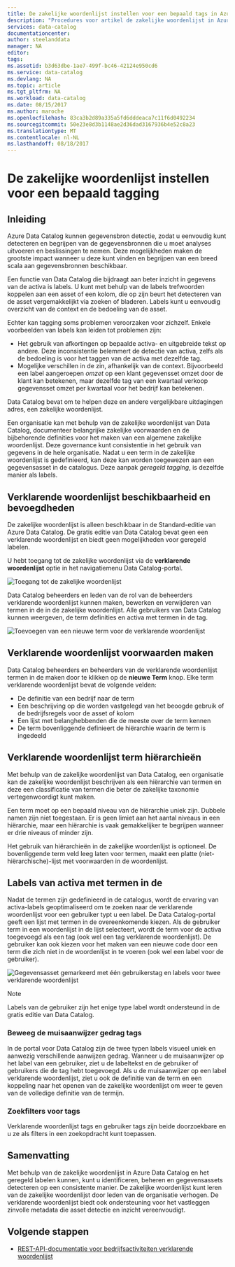 ```yaml
---
title: De zakelijke woordenlijst instellen voor een bepaald tags in Azure Data Catalog | Microsoft Docs
description: "Procedures voor artikel de zakelijke woordenlijst in Azure Data Catalog is gemarkeerd voor het definiëren en met behulp van een algemene zakelijke woordenlijst aan tag geregistreerde gegevensassets."
services: data-catalog
documentationcenter: 
author: steelanddata
manager: NA
editor: 
tags: 
ms.assetid: b3d63dbe-1ae7-499f-bc46-42124e950cd6
ms.service: data-catalog
ms.devlang: NA
ms.topic: article
ms.tgt_pltfrm: NA
ms.workload: data-catalog
ms.date: 08/15/2017
ms.author: maroche
ms.openlocfilehash: 83ca3b2d89a335a5fd6dddeaca7c11f6d0492234
ms.sourcegitcommit: 50e23e8d3b1148ae2d36dad3167936b4e52c8a23
ms.translationtype: MT
ms.contentlocale: nl-NL
ms.lasthandoff: 08/18/2017
---
```

# <a name="set-up-the-business-glossary-for-governed-tagging"></a>De zakelijke woordenlijst instellen voor een bepaald tagging
## <a name="introduction"></a>Inleiding
Azure Data Catalog kunnen gegevensbron detectie, zodat u eenvoudig kunt detecteren en begrijpen van de gegevensbronnen die u moet analyses uitvoeren en beslissingen te nemen. Deze mogelijkheden maken de grootste impact wanneer u deze kunt vinden en begrijpen van een breed scala aan gegevensbronnen beschikbaar.

Een functie van Data Catalog die bijdraagt aan beter inzicht in gegevens van de activa is labels. U kunt met behulp van de labels trefwoorden koppelen aan een asset of een kolom, die op zijn beurt het detecteren van de asset vergemakkelijkt via zoeken of bladeren. Labels kunt u eenvoudig overzicht van de context en de bedoeling van de asset.

Echter kan tagging soms problemen veroorzaken voor zichzelf. Enkele voorbeelden van labels kan leiden tot problemen zijn:

* Het gebruik van afkortingen op bepaalde activa- en uitgebreide tekst op andere. Deze inconsistentie belemmert de detectie van activa, zelfs als de bedoeling is voor het taggen van de activa met dezelfde tag.
* Mogelijke verschillen in de zin, afhankelijk van de context. Bijvoorbeeld een label aangeroepen *omzet* op een klant gegevensset omzet door de klant kan betekenen, maar dezelfde tag van een kwartaal verkoop gegevensset omzet per kwartaal voor het bedrijf kan betekenen.  

Data Catalog bevat om te helpen deze en andere vergelijkbare uitdagingen adres, een zakelijke woordenlijst.

Een organisatie kan met behulp van de zakelijke woordenlijst van Data Catalog, documenteer belangrijke zakelijke voorwaarden en de bijbehorende definities voor het maken van een algemene zakelijke woordenlijst. Deze governance kunt consistentie in het gebruik van gegevens in de hele organisatie. Nadat u een term in de zakelijke woordenlijst is gedefinieerd, kan deze kan worden toegewezen aan een gegevensasset in de catalogus. Deze aanpak *geregeld tagging*, is dezelfde manier als labels.

## <a name="glossary-availability-and-privileges"></a>Verklarende woordenlijst beschikbaarheid en bevoegdheden
De zakelijke woordenlijst is alleen beschikbaar in de Standard-editie van Azure Data Catalog. De gratis editie van Data Catalog bevat geen een verklarende woordenlijst en biedt geen mogelijkheden voor geregeld labelen.

U hebt toegang tot de zakelijke woordenlijst via de **verklarende woordenlijst** optie in het navigatiemenu Data Catalog-portal.  

![Toegang tot de zakelijke woordenlijst](./media/data-catalog-how-to-business-glossary/01-portal-menu.png)

Data Catalog beheerders en leden van de rol van de beheerders verklarende woordenlijst kunnen maken, bewerken en verwijderen van termen in de in de zakelijke woordenlijst. Alle gebruikers van Data Catalog kunnen weergeven, de term definities en activa met termen in de tag.

![Toevoegen van een nieuwe term voor de verklarende woordenlijst](./media/data-catalog-how-to-business-glossary/02-new-term.png)

## <a name="creating-glossary-terms"></a>Verklarende woordenlijst voorwaarden maken
Data Catalog beheerders en beheerders van de verklarende woordenlijst termen in de maken door te klikken op de **nieuwe Term** knop. Elke term verklarende woordenlijst bevat de volgende velden:

* De definitie van een bedrijf naar de term
* Een beschrijving op die worden vastgelegd van het beoogde gebruik of de bedrijfsregels voor de asset of kolom
* Een lijst met belanghebbenden die de meeste over de term kennen
* De term bovenliggende definieert de hiërarchie waarin de term is ingedeeld

## <a name="glossary-term-hierarchies"></a>Verklarende woordenlijst term hiërarchieën
Met behulp van de zakelijke woordenlijst van Data Catalog, een organisatie kan de zakelijke woordenlijst beschrijven als een hiërarchie van termen en deze een classificatie van termen die beter de zakelijke taxonomie vertegenwoordigt kunt maken.

Een term moet op een bepaald niveau van de hiërarchie uniek zijn. Dubbele namen zijn niet toegestaan. Er is geen limiet aan het aantal niveaus in een hiërarchie, maar een hiërarchie is vaak gemakkelijker te begrijpen wanneer er drie niveaus of minder zijn.

Het gebruik van hiërarchieën in de zakelijke woordenlijst is optioneel. De bovenliggende term veld leeg laten voor termen, maakt een platte (niet-hiërarchische)-lijst met voorwaarden in de woordenlijst.  

## <a name="tagging-assets-with-glossary-terms"></a>Labels van activa met termen in de
Nadat de termen zijn gedefinieerd in de catalogus, wordt de ervaring van activa-labels geoptimaliseerd om te zoeken naar de verklarende woordenlijst voor een gebruiker typt u een label. De Data Catalog-portal geeft een lijst met termen in de overeenkomende kiezen. Als de gebruiker term in een woordenlijst in de lijst selecteert, wordt de term voor de activa toegevoegd als een tag (ook wel een tag verklarende woordenlijst). De gebruiker kan ook kiezen voor het maken van een nieuwe code door een term die zich niet in de woordenlijst in te voeren (ook wel een label voor de gebruiker).

![Gegevensasset gemarkeerd met één gebruikerstag en labels voor twee verklarende woordenlijst](./media/data-catalog-how-to-business-glossary/03-tagged-asset.png)

> [!NOTE]
> Labels van de gebruiker zijn het enige type label wordt ondersteund in de gratis editie van Data Catalog.
>
>

### <a name="hover-behavior-on-tags"></a>Beweeg de muisaanwijzer gedrag tags
In de portal voor Data Catalog zijn de twee typen labels visueel uniek en aanwezig verschillende aanwijzen gedrag. Wanneer u de muisaanwijzer op het label van een gebruiker, ziet u de labeltekst en de gebruiker of gebruikers die de tag hebt toegevoegd. Als u de muisaanwijzer op een label verklarende woordenlijst, ziet u ook de definitie van de term en een koppeling naar het openen van de zakelijke woordenlijst om weer te geven van de volledige definitie van de termijn.

### <a name="search-filters-for-tags"></a>Zoekfilters voor tags
Verklarende woordenlijst tags en gebruiker tags zijn beide doorzoekbare en u ze als filters in een zoekopdracht kunt toepassen.

## <a name="summary"></a>Samenvatting
Met behulp van de zakelijke woordenlijst in Azure Data Catalog en het geregeld labelen kunnen, kunt u identificeren, beheren en gegevensassets detecteren op een consistente manier. De zakelijke woordenlijst kunt leren van de zakelijke woordenlijst door leden van de organisatie verhogen. De verklarende woordenlijst biedt ook ondersteuning voor het vastleggen zinvolle metadata die asset detectie en inzicht vereenvoudigt.

## <a name="next-steps"></a>Volgende stappen
* [REST-API-documentatie voor bedrijfsactiviteiten verklarende woordenlijst](https://msdn.microsoft.com/library/mt708855.aspx)
